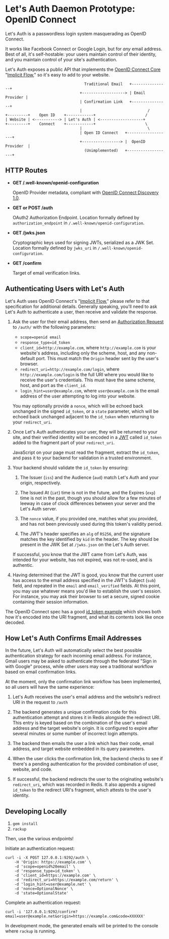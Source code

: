 # Let's Auth Daemon Prototype: OpenID Connect

Let's Auth is a passwordless login system masquerading as OpenID Connect.

It works like Facebook Connect or Google Login, but for *any* email address.
Best of all, it's self-hostable: your users maintain control of their identity,
and you maintain control of your site's authentication.

Let's Auth exposes a public API that implements the [OpenID Connect
Core][oidc-core] "[Implicit Flow][oidc-implicit]," so it's easy to add to your
website.

                                       Traditional Email   +----------------+
                                     +-------------------> | Email Provider |
                                     | Confirmation Link   +----------------+
                                     |                             /
    +---------+    Open ID    +------------+                      /
    | Website | <-----------> | Let's Auth | <-------------------+
    +---------+    Connect    +------------+                      \
                                     |                             \
                                     | Open ID Connect   +-------------------+
                                     +-----------------> |  OpenID Provider  |
                                       (Unimplemented)   +-------------------+

## HTTP Routes

-   __GET /.well-known/openid-configuration__

    OpenID Provider metadata, compliant with [OpenID Connect Discovery 1.0][oidc-disco].

-   __GET or POST /auth__

    OAuth2 Authorization Endpoint. Location formally defined by
    `authorization_endpoint` in `/.well-known/openid-configuration`.

-   __GET /jwks.json__

    Cryptographic keys used for signing JWTs, serialized as a JWK Set. Location
    formally defined by `jwks_uri` in `/.well-known/openid-configuration`.

-   __GET /confirm__

    Target of email verification links.

## Authenticating Users with Let's Auth

Let's Auth uses OpenID Connect's "[Implicit Flow][oidc-implicit]," please refer
to that specification for additional details. Generally speaking, you'll need to
ask Let's Auth to authenticate a user, then receive and validate the response.

1.  Ask the user for their email address, then send an [Authorization
    Request][oauth2] to `/auth/` with the following parameters:

    - `scope=openid email`
    - `response_type=id_token`
    - `client_id=http://example.com`, where `http://example.com` is your
        website's address, including only the scheme, host, and any non-default
        port. This must match the `Origin` header sent by the user's browser.
    - `redirect_uri=http://example.com/login`, where `http://example.com/login`
        is the full URI where you would like to receive the user's credentials.
        This must have the same scheme, host, and port as the `client_id`.
    - `login_hint=user@example.com`, where `user@example.com` is the email
        address of the user attempting to log into your website.

    You may optionally provide a `nonce`, which will be echoed back unchanged in
    the signed `id_token`, or a `state` parameter, which will be echoed back
    unchanged adjacent to the `id_token` when returning to your `redirect_uri`.

2.  Once Let's Auth authenticates your user, they will be returned to your site,
    and their verified identity will be encoded in a [JWT][jwt-io] called
    `id_token` added to the fragment part of your `redirect_uri`.

    JavaScript on your page must read the fragment, extract the `id_token`,
    and pass it to your backend for validation in a trusted environment.

3.  Your backend should validate the `id_token` by ensuring:

    1. The Issuer (`iss`) and the Audience (`aud`) match Let's Auth and your
       origin, respectively.

    2. The Issued At (`iat`) time is not in the future, and the Expires (`exp`)
       time is not in the past, though you should allow for a few minutes of
       leeway in case of clock differences between your server and the Let's
       Auth server.

    3. The `nonce` value, if you provided one, matches what you provided, and
       has not been previously used during this token's validity period.

    4. The JWT's header specifies an `alg` of `RS256`, and the signature matches
       the key identified by `kid` in the header. The key should be present in
       the JWK Set at `/jwks.json` on the Let's Auth server.

    If successful, you know that the JWT came from Let's Auth, was intended for
    your website, has not expired, was not re-used, and is authentic.

4.  Having determined that the JWT is good, you know that the current user has
    access to the email address specified in the JWT's Subject (`sub`) field,
    and repeated in the `email` and `email_verified` fields. At this point, you
    may use whatever means you'd like to establish the user's session. For
    instance, you may ask their browser to set a secure, signed cookie
    containing their session information.

The OpenID Connect spec has a good [id_token example][id-token-example] which
shows both how it's encoded into the URI fragment, and what its contents look
like once decoded.

## How Let's Auth Confirms Email Addresses

In the future, Let's Auth will automatically select the best possible
authentication strategy for each incoming email address. For instance, Gmail
users may be asked to authenticate through the federated "Sign in with Google"
process, while other users may see a traditional workflow based on email
confirmation links.

At the moment, only the confirmation link workflow has been implemented, so all
users will have the same experience:

1. Let's Auth receives the user's email address and the website's redirect URI
   in the request to `/auth`

2. The backend generates a unique confirmation code for this authentication
   attempt and stores it in Redis alongside the redirect URI. This entry is
   keyed based on the combination of the user's email address and the target
   website's origin. It is configured to expire after several minutes or some
   number of incorrect login attempts.

3. The backend then emails the user a link which has their code, email address,
   and target website embedded in its query parameters.

4. When the user clicks the confirmation link, the backend checks to see if
   there's a pending authentication for the provided combination of user,
   website, and code.

5. If successful, the backend redirects the user to the originating website's
   `redirect_uri`, which was recorded in Redis. It also appends a signed
   `id_token` to the redirect URI's fragment, which attests to the user's
   identity.

## Developing Locally

1. `gem install`
2. `rackup`

Then, use the various endpoints!

Initiate an authentication request:

    curl -i -X POST 127.0.0.1:9292/auth \
        -H 'Origin: https://example.com' \
        -d 'scope=openid%20email' \
        -d 'response_type=id_token' \
        -d 'client_id=https://example.com' \
        -d 'redirect_uri=https://example.com/return' \
        -d 'login_hint=user@example.net' \
        -d 'nonce=OptionalNonce' \
        -d 'state=OptionalState'

Complete an authentication request:

    curl -i '127.0.0.1:9292/confirm?email=user@example.net&origin=https://example.com&code=XXXXXX'

In development mode, the generated emails will be printed to the console where
`rackup` is running.

[jwt-spec]: https://tools.ietf.org/html/rfc7519
[jwt-io]: https://jwt.io
[oauth2]: http://tools.ietf.org/html/rfc6749
[oidc-core]: http://openid.net/specs/openid-connect-core-1_0.html
[oidc-disco]: http://openid.net/specs/openid-connect-discovery-1_0.html
[oidc-implicit]: http://openid.net/specs/openid-connect-core-1_0.html#ImplicitFlowAuth
[id-token-example]: http://openid.net/specs/openid-connect-core-1_0.html#id_tokenExample
[id-token-fragment]: http://openid.net/specs/oauth-v2-multiple-response-types-1_0.html#id_token
